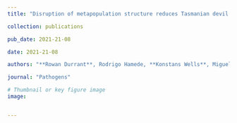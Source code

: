 ```yaml
---
title: "Disruption of metapopulation structure reduces Tasmanian devil facial tumour disease spread at the expense of abundance and genetic diversity"

collection: publications

pub_date: 2021-21-08

date: 2021-21-08 

authors: "**Rowan Durrant**, Rodrigo Hamede, **Konstans Wells**, Miguel Lurgi"

journal: "Pathogens"

# Thumbnail or key figure image
image: 


---
```

